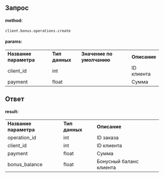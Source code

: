 ## Запрос

#### method:

`client.bonus.operations.create`

#### params:

|     |     |     |     |
| --- | --- | --- | --- |
| **Название параметра** | **Тип данных** | **Значение по умолчанию** | **Описание** |
| client_id | int |     | ID клиента |
| payment | float |     | Сумма |

## Ответ

#### result:

|     |     |     |
| --- | --- | --- |
| **Название параметра** | **Тип данных** | **Описание** |
| operation_id | int | ID заказа |
| client_id | int | ID клиента |
| payment | float | Сумма |
| bonus_balance | float | Бонусный баланс клиента |